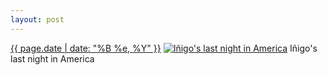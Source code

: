 ```yaml
---
layout: post
---
```


<p>
  <time><a href="/24">{{ page.date | date: "%B %e, %Y" }}</a></time>
  <a href="/24"><img src="{{ site.assets_url }}/24-640.jpg" srcset="{{ site.assets_url }}/24-1280.jpg 1280w, {{ site.assets_url }}/24-960.jpg 960w, {{ site.assets_url }}/24-640.jpg 640w, {{ site.assets_url }}/24-320.jpg 320w" sizes="(min-width: 700px) 50vw, calc(100vw - 2rem)" alt="Iñigo&#x27;s last night in America" /></a>
  <span>Iñigo&#x27;s last night in America</span>
</p>
